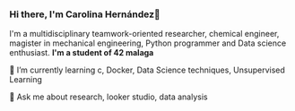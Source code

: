 ### Hi there, I'm Carolina Hernández👋

I'm a multidisciplinary teamwork-oriented researcher, chemical engineer, magister in mechanical engineering, Python programmer and Data science enthusiast.
**I'm a student of 42 malaga** [](https://www.42barcelona.com/es/)

🌱 I’m currently learning c, Docker, Data Science techniques, Unsupervised Learning

💬 Ask me about research, looker studio, data analysis
<!--
**lacar0la/lacar0la** is a ✨ _special_ ✨ repository because its `README.md` (this file) appears on your GitHub profile.

Here are some ideas to get you started:

- 🔭 I’m currently working on ...
- 🌱 I’m currently learning ...
- 👯 I’m looking to collaborate on ...
- 🤔 I’m looking for help with ...
- 💬 Ask me about ...
- 📫 How to reach me: ...
- 😄 Pronouns: ...
- ⚡ Fun fact: ...
-->
